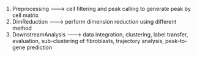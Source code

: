 1. Preprocessing ---> cell filtering and peak calling to generate peak by cell matrix
2. DimReduction ---> perform dimension reduction using different method
3. DownstreamAnalysis ---> data integration, clustering, label transfer, evaluation, sub-clustering of fibroblasts, trajectory analysis, peak-to-gene prediction
